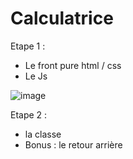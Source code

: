 # Calculatrice

Etape 1 : 
- Le front pure html / css
- Le Js


![image](https://user-images.githubusercontent.com/90178828/227454030-a9eebde5-0418-4e5a-a759-732c578eaca7.png)


Etape 2 :
- la classe
- Bonus : le retour arrière
